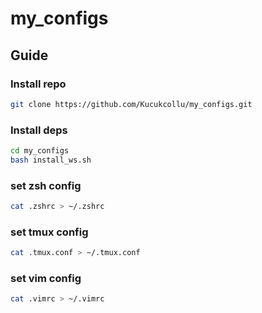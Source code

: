 # my_configs

## Guide

### Install repo
```bash
git clone https://github.com/Kucukcollu/my_configs.git
```

### Install deps
```bash
cd my_configs
bash install_ws.sh
```

### set zsh config
```bash
cat .zshrc > ~/.zshrc
```

### set tmux config
```bash
cat .tmux.conf > ~/.tmux.conf
```

### set vim config
```bash
cat .vimrc > ~/.vimrc
```